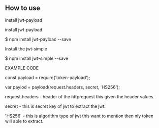 ## How to use 
 install jwt-payload

 install jwt-payload
 
 $ npm install jwt-payload --save

 Install the jwt-simple

 $ npm install jwt-simple --save

 

EXAMPLE CODE 

 const payload = require('token-payload');

 var paylod = payload(request.headers, secret, 'HS256');

request.headers - header of the httprequest this given the header values. 

secret - this is secret key of jwt to extract the jwt. 

'HS256' - this is algorithm type of jwt this want to mention then nly token will able to  extract.
 










